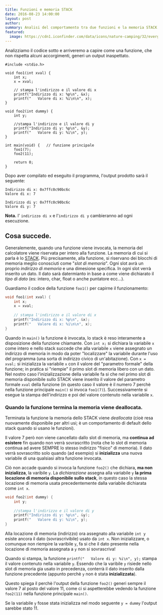 ```yaml
---
title: Funzioni e memoria STACK
date: 2016-08-23 14:00:00
layout: post
author: 
summary: Analisi del comportamento tra due funzioni e la memoria STACK. Ovvero come una funzione andrà ad influenzare il comportamento di una seconda funzione.
featured:
  image: https://cdn1.iconfinder.com/data/icons/nature-camping/32/evergreen-forest-512.png
---
```


Analizziamo il codice sotto e arriveremo a capire come una funzione, che non rispetta alcuni accorgimenti, generi un output inaspettato.  

```
#include <stdio.h>

void foo1(int xval) {
    int x;
    x = xval;
    
    // stampa l'indirizzo e il valore di x
    printf("Indirizzo di x: %p\n", &x);
    printf("   Valore di x: %i\n\n", x);
}

void foo2(int dummy) {
    int y;
    
    //stampa l'indirizzo e il valore di y 
    printf("Indirizzo di y: %p\n", &y);
    printf("   Valore di y: %i\n", y);
}

int main(void) {   // funzione principale
    foo1(7);
    foo2(11);
    
    return 0;
}
```

Dopo aver compilato ed eseguito il programma, l'output prodotto sarà il seguente:

```
Indirizzo di x: 0x7ffc0c90bc6c
Valore di x: 7

Indirizzo di y: 0x7ffc0c90bc6c
Valore di y: 7
```

**Nota.** l' `indirizzo di x` e l'`indirizzo di y` cambieranno ad ogni esecuzione.

## Cosa succede.

Generalemente, quando una funzione viene invocata, la memoria del calcolatore viene riservata per intero alla funzione. La memoria di cui si parla è lo [STACK]. Più precisamente, alla funzione, si riservano dei blocchi di memoria meglio conosciuti come "*slot di memoria*". Ogni slot avrà un proprio *indirizzo di memoria* e una dimesione specifica. In ogni slot verrà inserito un dato. Il dato sarà datermianto in base a come viene dichiarato il *tipo di dato* (es: intero, char, float o anche puntatore ecc...).

Guardiamo il codice della funzione ```foo1()``` per capirne il funzionamento: 

```c
void foo1(int xval) {
    int x;
    x = xval;
    
    // stampa l'indirizzo e il valore di x
    printf("Indirizzo di x: %p\n", &x);
    printf("   Valore di x: %i\n\n", x);
}
```

Quando in ```main()``` la funzione è invocata, lo stack è reso interamente a disposizione della funzione chiamante. Con ```int x;``` si dichiara la variabile ```x``` come intero e nello stack succede che alla variabile ```x``` viene assegnato un indirizzo di memoria in modo da poter "localizzare" la variabile durante l'uso del programma (una sorta di indirizzo civico di un'abitazione). Con ```x = xval;```  si inizializza la variabile ```x``` con il valore del "parametro formale" della funzione; in pratica si "riempie" il primo slot di memoria libero con un dato. Nel nostro caso l'inizializzazione della variabile fa si che nel primo slot di memoria disponibile sullo STACK viene inserito il valore del parametro formale ```xval``` della funzione (in questo caso il valore è il numero 7 perchè nella funzione principale ```main()``` si invoca ```foo1(7)```). Successivamente si esegue la stampa dell'indirizzo e poi del valore contenuto nella variabile ```x```.

### Quando la funzione termina la memoria viene deallocata.

Terminata la funzione la memoria dello STACK viene *deallocata* (cioè resa nuovamente disponibile per altri usi; è un comportamento di default dello stack quando si usano le funzioni). 

Il valore 7 però non viene cancellato dallo slot di memoria, ma **continua ad esistere** fin quando non verrà sovrascritto (nota che lo slot di memoria continua ad avere SEMPRE lo stesso indirizzo "fisico" di memoria). Il dato verrà sovrascritto solo quando (ad esempio) si **inizializza** una nuova variabile di una qualsiasi altra funzione invocata. 

Ciò non accade quando si invoca la funzione ```foo2()``` che dichiara, **ma non inizializza**, la varibile ```y```. La *dichiarazione* assegna alla variabile `y` **la prima locazione di memoria disponibile sullo stack**, in questo caso la stessa locazione di memoria usata precedentemente dalla variabile dichiarata come `int x`.  

```c
void foo2(int dummy) {
    int y;
    
    //stampa l'indirizzo e il valore di y 
    printf("Indirizzo di y: %p\n", &y);
    printf("   Valore di y: %i\n", y);
}
```

Alla locazione di memoria (indirizzo) ora assegnato alla variabile `int y` esiste ancora il dato (sovrascrivibile) usato da `int x`. Non inizializzare, o comunque non riempire la varibile `y`, fa si che il dato presente nella locazione di memoria assegnata a ```y``` non si sovrascriva!

Quando si stampa, la funzione ```printf("   Valore di y: %i\n", y);``` stampa il valore contenuto nella variabile ```y```. Essendo che la varibile ```y``` risiede nello slot di memoria gia usato in precedenza, conterrà il dato inserito dalla funzione precedente (appunto perchè ```y``` non è stata **inizializzata**).

Questo spiega il perchè l'output della funzione ```foo2()``` generi sempre il valore 7 al posto del valore 11, come ci si aspetterebbe vedendo la funzione ```foo2(11)``` nella funzione principale ```main()```.

Se la variabile ```y``` fosse stata inizializza nel modo seguente ```y = dummy``` l'output sarebbe stato 11. 

[STACK]: https://it.wikipedia.org/wiki/Pila_(informatica)